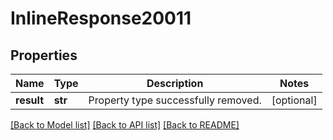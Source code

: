 # InlineResponse20011

## Properties
Name | Type | Description | Notes
------------ | ------------- | ------------- | -------------
**result** | **str** | Property type successfully removed. | [optional] 

[[Back to Model list]](../README.md#documentation-for-models) [[Back to API list]](../README.md#documentation-for-api-endpoints) [[Back to README]](../README.md)

